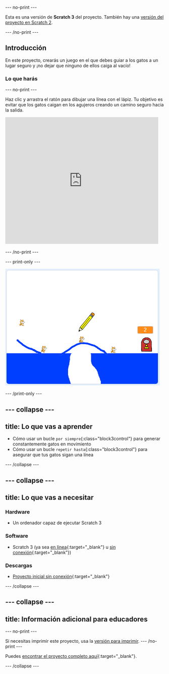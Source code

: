 --- no-print ---

Esta es una versión de **Scratch 3** del proyecto. También hay una [versión del proyecto en Scratch 2](https://projects.raspberrypi.org/es-ES/projects/cats-scratch2).

--- /no-print ---

## Introducción

En este proyecto, crearás un juego en el que debes guiar a los gatos a un lugar seguro y ¡no dejar que ninguno de ellos caiga al vacío!

### Lo que harás

--- no-print ---

Haz clic y arrastra el ratón para dibujar una línea con el lápiz. Tu objetivo es evitar que los gatos caigan en los agujeros creando un camino seguro hacia la salida.

<div class="scratch-preview">
  <iframe allowtransparency="true" width="485" height="402" src="https://scratch.mit.edu/projects/embed/382692292/?autostart=false" frameborder="0" scrolling="no"></iframe>
</div>

--- /no-print ---

--- print-only ---

![Gatos terminados](images/cats-finished.png)

--- /print-only ---

--- collapse ---
---
title: Lo que vas a aprender
---

+ Cómo usar un bucle `por siempre`{:class="block3control"} para generar constantemente gatos en movimiento
+ Cómo usar un bucle `repetir hasta`{:class="block3control"} para asegurar que tus gatos sigan una línea

--- /collapse ---

--- collapse ---
---
title: Lo que vas a necesitar
---

### Hardware

+ Un ordenador capaz de ejecutar Scratch 3

### Software

+ Scratch 3 (ya sea [en línea](http://rpf.io/scratchon){:target="_blank"} u [sin conexión](http://rpf.io/scratchoff){:target="_blank"})

### Descargas

+ [Proyecto inicial sin conexión](http://rpf.io/p/es-ES/cats-go){:target="_blank"}

--- /collapse ---

--- collapse ---
---
title: Información adicional para educadores
---
--- no-print ---

Si necesitas imprimir este proyecto, usa la [versión para imprimir](https://projects.raspberrypi.org/es-ES/projects/cats/print). 
--- /no-print ---

Puedes [encontrar el proyecto completo aquí](http://rpf.io/p/es-ES/cats-get){:target="_blank"}.

--- /collapse ---